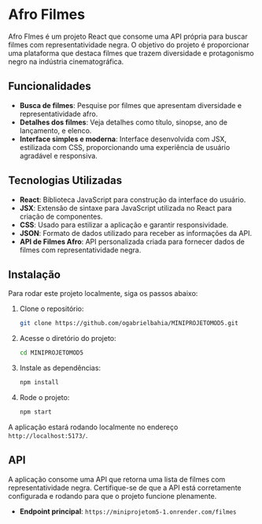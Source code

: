 # Afro Filmes 

Afro Flmes é um projeto React que consome uma API própria para buscar filmes com representatividade negra. O objetivo do projeto é proporcionar uma plataforma que destaca filmes que trazem diversidade e protagonismo negro na indústria cinematográfica.

## Funcionalidades

- **Busca de filmes**: Pesquise por filmes que apresentam diversidade e representatividade afro.
- **Detalhes dos filmes**: Veja detalhes como título, sinopse, ano de lançamento, e elenco.
- **Interface simples e moderna**: Interface desenvolvida com JSX, estilizada com CSS, proporcionando uma experiência de usuário agradável e responsiva.

## Tecnologias Utilizadas

- **React**: Biblioteca JavaScript para construção da interface do usuário.
- **JSX**: Extensão de sintaxe para JavaScript utilizada no React para criação de componentes.
- **CSS**: Usado para estilizar a aplicação e garantir responsividade.
- **JSON**: Formato de dados utilizado para receber as informações da API.
- **API de Filmes Afro**: API personalizada criada para fornecer dados de filmes com representatividade negra.

## Instalação

Para rodar este projeto localmente, siga os passos abaixo:

1. Clone o repositório:
   ```bash
   git clone https://github.com/ogabrielbahia/MINIPROJETOMOD5.git
   ```

2. Acesse o diretório do projeto:
   ```bash
   cd MINIPROJETOMOD5
   ```

3. Instale as dependências:
   ```bash
   npm install
   ```

4. Rode o projeto:
   ```bash
   npm start
   ```

A aplicação estará rodando localmente no endereço `http://localhost:5173/`.

## API

A aplicação consome uma API que retorna uma lista de filmes com representatividade negra. Certifique-se de que a API está corretamente configurada e rodando para que o projeto funcione plenamente.

- **Endpoint principal**: `https://miniprojetom5-1.onrender.com/filmes`
  